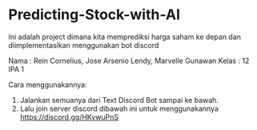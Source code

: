# Predicting-Stock-with-AI
Ini adalah project dimana kita memprediksi harga saham ke depan dan diimplementasikan menggunakan bot discord

Nama : Rein Cornelius, Jose Arsenio Lendy, Marvelle Gunawan
Kelas : 12 IPA 1

Cara menggunakannya:
1. Jalankan semuanya dari Text Discord Bot sampai ke bawah.
2. Lalu join server discord dibawah ini untuk menggunakannya https://discord.gg/HKvwuPnS
